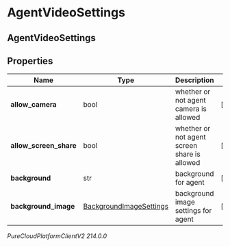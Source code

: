 # AgentVideoSettings

## AgentVideoSettings

## Properties

|Name | Type | Description | Notes|
|------------ | ------------- | ------------- | -------------|
| **allow_camera** | bool | whether or not agent camera is allowed | [optional] |
| **allow_screen_share** | bool | whether or not agent screen share is allowed | [optional] |
| **background** | str | background for agent | [optional] |
| **background_image** | [BackgroundImageSettings](BackgroundImageSettings) | background image settings for agent | [optional] |



_PureCloudPlatformClientV2 214.0.0_

